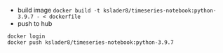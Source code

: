 - build image
```docker build -t kslader8/timeseries-notebook:python-3.9.7 - < dockerfile```
- push to hub
```
docker login
docker push kslader8/timeseries-notebook:python-3.9.7
```
